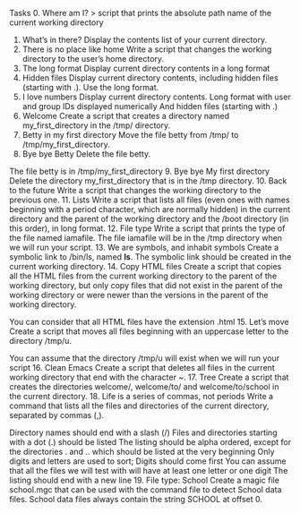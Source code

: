 Tasks
0. Where am I? > 
script that prints the absolute path name of the current working directory
1. What’s in there?
Display the contents list of your current directory.
2. There is no place like home
Write a script that changes the working directory to the user’s home directory.
3. The long format
Display current directory contents in a long format
4. Hidden files
Display current directory contents, including hidden files (starting with .). Use the long format.
5. I love numbers
Display current directory contents.
Long format
with user and group IDs displayed numerically
And hidden files (starting with .)
6. Welcome
Create a script that creates a directory named my_first_directory in the /tmp/ directory.
7. Betty in my first directory
Move the file betty from /tmp/ to /tmp/my_first_directory.
8. Bye bye Betty
Delete the file betty.

The file betty is in /tmp/my_first_directory
9. Bye bye My first directory
Delete the directory my_first_directory that is in the /tmp directory.
10. Back to the future
Write a script that changes the working directory to the previous one.
11. Lists
Write a script that lists all files (even ones with names beginning with a period character, which are normally hidden) in the current directory and the parent of the working directory and the /boot directory (in this order), in long format.
12. File type
Write a script that prints the type of the file named iamafile. The file iamafile will be in the /tmp directory when we will run your script.
13. We are symbols, and inhabit symbols
Create a symbolic link to /bin/ls, named __ls__. The symbolic link should be created in the current working directory.
14. Copy HTML files
Create a script that copies all the HTML files from the current working directory to the parent of the working directory, but only copy files that did not exist in the parent of the working directory or were newer than the versions in the parent of the working directory.

You can consider that all HTML files have the extension .html
15. Let’s move
Create a script that moves all files beginning with an uppercase letter to the directory /tmp/u.

You can assume that the directory /tmp/u will exist when we will run your script
16. Clean Emacs
Create a script that deletes all files in the current working directory that end with the character ~.
17. Tree
Create a script that creates the directories welcome/, welcome/to/ and welcome/to/school in the current directory.
18. Life is a series of commas, not periods
Write a command that lists all the files and directories of the current directory, separated by commas (,).

Directory names should end with a slash (/)
Files and directories starting with a dot (.) should be listed
The listing should be alpha ordered, except for the directories . and .. which should be listed at the very beginning
Only digits and letters are used to sort; Digits should come first
You can assume that all the files we will test with will have at least one letter or one digit
The listing should end with a new line
19. File type: School
Create a magic file school.mgc that can be used with the command file to detect School data files. School data files always contain the string SCHOOL at offset 0.




